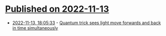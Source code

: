# [Published on 2022-11-13](index.md)

* [2022-11-13, 18:05:33](https://news.ycombinator.com/item?id=33585586) - [Quantum trick sees light move forwards and back in time simultaneously](https://www.newscientist.com/article/2346548-quantum-trick-sees-light-move-forwards-and-back-in-time-simultaneously/)
